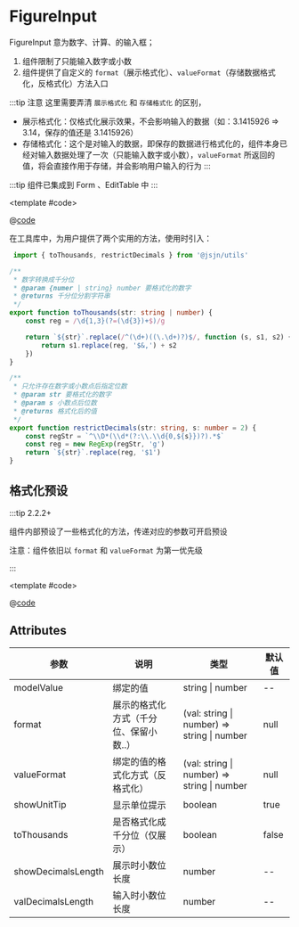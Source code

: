 # FigureInput

FigureInput 意为数字、计算、的输入框；

1. 组件限制了只能输入数字或小数
2. 组件提供了自定义的 `format`（展示格式化）、`valueFormat`（存储数据格式化，反格式化）方法入口

:::tip 注意
这里需要弄清 `展示格式化` 和 `存储格式化` 的区别，

* 展示格式化：仅格式化展示效果，不会影响输入的数据（如：3.1415926 => 3.14，保存的值还是 3.1415926）
* 存储格式化：这个是对输入的数据，即保存的数据进行格式化的，组件本身已经对输入数据处理了一次（只能输入数字或小数），`valueFormat` 所返回的值，将会直接作用于存储，并会影响用户输入的行为
:::

:::tip
组件已集成到 Form 、EditTable 中
:::

<demo-block>

<FigureInput-demo1 />

<template #code>

@[code](@demoroot/FigureInput/demo1.vue)

</template>

</demo-block>

在工具库中，为用户提供了两个实用的方法，使用时引入：

```ts
 import { toThousands, restrictDecimals } from '@jsjn/utils'
 ```

```ts
/**
 * 数字转换成千分位
 * @param {numer | string} number 要格式化的数字
 * @returns 千分位分割字符串
 */
export function toThousands(str: string | number) {
    const reg = /\d{1,3}(?=(\d{3})+$)/g

    return `${str}`.replace(/^(\d+)((\.\d+)?)$/, function (s, s1, s2) {
        return s1.replace(reg, '$&,') + s2
    })
}

/**
 * 只允许存在数字或小数点后指定位数
 * @param str 要格式化的数字
 * @param s 小数点后位数
 * @returns 格式化后的值
 */
export function restrictDecimals(str: string, s: number = 2) {
    const regStr = `^\\D*(\\d*(?:\\.\\d{0,${s}})?).*$`
    const reg = new RegExp(regStr, 'g')
    return `${str}`.replace(reg, '$1')
}
```

## 格式化预设

:::tip 2.2.2+

组件内部预设了一些格式化的方法，传递对应的参数可开启预设

注意：组件依旧以 `format` 和 `valueFormat` 为第一优先级

:::

<demo-block>

<FigureInput-demo2 />

<template #code>

@[code](@demoroot/FigureInput/demo2.vue)

</template>

</demo-block>

## Attributes

参数|说明|类型|默认值
-----|-----|-----|-----
modelValue | 绑定的值 | string \| number | --
format | 展示的格式化方式（千分位、保留小数..） | (val: string \| number) => string \| number | null
valueFormat | 绑定的值的格式化方式（反格式化） | (val: string \| number) => string \| number | null
showUnitTip | 显示单位提示 | boolean | true
toThousands | 是否格式化成千分位（仅展示） | boolean | false
showDecimalsLength | 展示时小数位长度 | number | --
valDecimalsLength | 输入时小数位长度 | number | --
